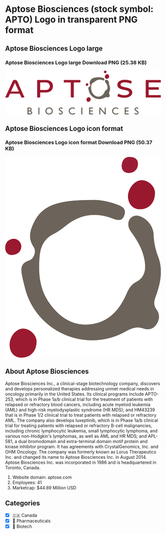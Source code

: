 # Aptose Biosciences (stock symbol: APTO) Logo in transparent PNG format

## Aptose Biosciences Logo large

### Aptose Biosciences Logo large Download PNG (25.38 KB)

![Aptose Biosciences Logo large Download PNG (25.38 KB)](/img/orig/APTO_BIG-fed730f1.png)

## Aptose Biosciences Logo icon format

### Aptose Biosciences Logo icon format Download PNG (50.37 KB)

![Aptose Biosciences Logo icon format Download PNG (50.37 KB)](/img/orig/APTO-c788c7bf.png)

## About Aptose Biosciences

Aptose Biosciences Inc., a clinical-stage biotechnology company, discovers and develops personalized therapies addressing unmet medical needs in oncology primarily in the United States. Its clinical programs include APTO-253, which is in Phase 1a/b clinical trial for the treatment of patients with relapsed or refractory blood cancers, including acute myeloid leukemia (AML) and high-risk myelodysplastic syndrome (HR MDS); and HM43239 that is in Phase 1/2 clinical trial to treat patients with relapsed or refractory AML. The company also develops luxeptinib, which is in Phase 1a/b clinical trial for treating patients with relapsed or refractory B-cell malignancies, including chronic lymphocytic leukemia, small lymphocytic lymphoma, and various non-Hodgkin's lymphomas, as well as AML and HR MDS; and APL-581, a dual bromodomain and extra-terminal domain motif protein and kinase inhibitor program. It has agreements with CrystalGenomics, Inc. and OHM Oncology. The company was formerly known as Lorus Therapeutics Inc. and changed its name to Aptose Biosciences Inc. in August 2014. Aptose Biosciences Inc. was incorporated in 1986 and is headquartered in Toronto, Canada.

1. Website domain: aptose.com
2. Employees: 41
3. Marketcap: $44.89 Million USD


## Categories
- [x] 🇨🇦 Canada
- [x] 💊 Pharmaceuticals
- [x] 🧬 Biotech

